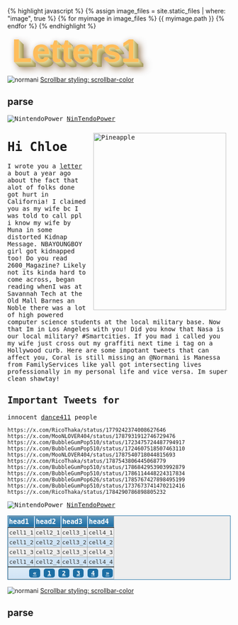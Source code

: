 

{% highlight javascript %}
{% assign image_files = site.static_files | where: "image", true %}
{% for myimage in image_files %}
  {{ myimage.path }}
{% endfor %}
{% endhighlight %}

<style>

@import url('https://fonts.googleapis.com/css2?family=Caveat:wght@400;700&family=Roboto+Mono:ital,wght@0,200;0,400;0,700;1,200;1,400;1,700&family=Silkscreen:wght@400;700&family=Trade+Winds&display=swap');
@import url('https://fonts.googleapis.com/css2?family=Fredoka+One&display=swap');
@import url('https://fonts.googleapis.com/css2?family=Space+Mono:ital,wght@0,400;0,700;1,400;1,700&display=swap');
@import url('https://fonts.googleapis.com/css2?family=Bungee&family=Kanit:ital,wght@0,100;0,200;0,300;0,400;0,500;0,600;0,700;0,800;0,900;1,100;1,200;1,300;1,400;1,500;1,600;1,700;1,800;1,900&display=swap');

  #TEXT1 {
margin: -9px 0px 0px 10px;

  text-align:left;
font-family: Sigmar One, 'Arial Rounded MT Bold', 'Arial';
font-size: 74px;
font-weight:bold;
color: #ffbd5b;

/* TEXT1 Shadow Effect */
text-shadow:
0px 0px 0 #e7dd9f,
1px 1px 0 #e0d698,
2px 2px 0 #dad092,
3px 3px 0 #d4ca8c,
4px 4px 0 #cec486,
5px 5px 0 #c7bd7f,
6px 6px 0 #c1b779,
7px 7px 0 #bbb173,
8px 8px 0 #b5ab6d,
9px 9px 0 #aea466,
10px 10px 0 #a89e60,
11px 11px 0 #a2985a,
/* TEXT1 Shadow BLUR Effect */
12px 12px 18px rgba(102, 56, 0,0.7),
12px 12px 16px rgba(102, 56, 0,0.5),
0px 0px 11px rgba(102, 56, 0,.2);
}



#content {
  height: 100%;
  width: 50%;
background: linear-gradient(
    45deg,
    #08a0e9 25%,
    #e8f5fd 0,
    #e8f5fd 50%,
    #08a0e9 0,
    #08a0e9 75%,
    #e8f5fd 0
  );
  background-size: 80.4px 80.4px;
  font-family: "VT323", monospace;
  background-attachment: fixed;


}
    table.blueTable {
  border: 1px solid #1C6EA4;
  background-color: #EEEEEE;
  width: 100%;
  text-align: left;
  border-collapse: collapse;
}
table.blueTable td, table.blueTable th {
  border: 1px solid #AAAAAA;
  padding: 3px 2px;
}
table.blueTable tbody td {
  font-size: 13px;
  color: #333333;
}
table.blueTable tr:nth-child(even) {
  background: #D0E4F5;
}
table.blueTable thead {
  background: #1C6EA4;
  background: -moz-linear-gradient(top, #5592bb 0%, #327cad 66%, #1C6EA4 100%);
  background: -webkit-linear-gradient(top, #5592bb 0%, #327cad 66%, #1C6EA4 100%);
  background: linear-gradient(to bottom, #5592bb 0%, #327cad 66%, #1C6EA4 100%);
  border-bottom: 2px solid #444444;
}
table.blueTable thead th {
  font-size: 15px;
  font-weight: bold;
  color: #FFFFFF;
  border-left: 2px solid #D0E4F5;
}
table.blueTable thead th:first-child {
  border-left: none;
}

table.blueTable tfoot {
  font-size: 14px;
  font-weight: bold;
  color: #FFFFFF;
  background: #D0E4F5;
  background: -moz-linear-gradient(top, #dcebf7 0%, #d4e6f6 66%, #D0E4F5 100%);
  background: -webkit-linear-gradient(top, #dcebf7 0%, #d4e6f6 66%, #D0E4F5 100%);
  background: linear-gradient(to bottom, #dcebf7 0%, #d4e6f6 66%, #D0E4F5 100%);
  border-top: 2px solid #444444;
}
table.blueTable tfoot td {
  font-size: 14px;
}
table.blueTable tfoot .links {
  text-align: right;
}
table.blueTable tfoot .links a{
  display: inline-block;
  background: #1C6EA4;
  color: #FFFFFF;
  padding: 2px 8px;
  border-radius: 5px;
}
</style>



<p id="TEXT1"><span>Letters1</span></p>

![normani](https://pbs.twimg.com/media/GMM-5OdakAAy7aK?format=jpg&name=large) [Scrollbar styling: scrollbar-color](https://codepen.io/ricoThaka/pen/poBBvgw?editors=1100)
## parse 

<content id="content">






![NintendoPower](https://pbs.twimg.com/media/GOTYvV9bQAA94lC?format=jpg&name=large)
[NinTendoPower](https://archive.org/details/NintendoPower1988-2004/Nintendo%20Power%20Issue%20065%20%28October%201994%29/page/n7/mode/2up) 

<a href="https://pbs.twimg.com/media/GOTRtT7bYAA27oV?format=jpg&name=large"> <img src="https://pbs.twimg.com/media/GOTRtT7bYAA27oV?format=jpg&name=large" style="width:300px;height:400px;margin-left:5px;padding:10px;" align="right" alt="Pineapple" /> </a>

# Hi Chloe

I wrote you a [letter](https://thakasartu.github.io/chloe/) a bout a year ago about the fact that alot of folks done got hurt in California! I claimed you as my wife bc I was told to call ppl i know my wife by Muna in some distorted Kidnap Message. NBAYOUNGBOY girl got kidnapped too! Do you read 2600_Magazine? Likely not its kinda hard to come across,  began reading whenI was at Savannah Tech at the Old Mall Barnes an Noble there was a lot of high powered computer science students at the local military base. Now that Im in Los Angeles with you! Did you know that Nasa is our local military? #Smartcities. If you mad i called you my wife just cross out my graffiti next time i tag on a Hollywood curb. Here are some impotant tweets that can affect you, Coral is still missing an @Normani is Manessa from FamilyServices like yall got intersecting lives professionally in my personal life and vice versa. Im super clean shawtay!

## Important Tweets for 
innocent [dance411](https://www.yelp.com/biz/dance-411-atlanta?start=60) people

```
https://x.com/RicoThaka/status/1779242374008627646
https://x.com/MooNLOVER404/status/1787931912746729476
https://x.com/BubbleGumPop510/status/1723475724487794917
https://x.com/BubbleGumPop510/status/1724607518507463110
https://x.com/MooNLOVER404/status/1787540718044815693
https://x.com/RicoThaka/status/1787543806445068779
https://x.com/BubbleGumPop510/status/1786842953903992879
https://x.com/BubbleGumPop510/status/1786114448224317834
https://x.com/BubbleGumPop626/status/1785767427898495199
https://x.com/BubbleGumPop510/status/1737673741470212416
https://x.com/RicoThaka/status/1784290786898805232
```

![NintendoPower](https://pbs.twimg.com/media/GOTYvV9bQAA94lC?format=jpg&name=large)
[NinTendoPower](https://archive.org/details/NintendoPower1988-2004/Nintendo%20Power%20Issue%20065%20%28October%201994%29/page/n7/mode/2up) 
<table class="blueTable">
<thead>
<tr>
<th>head1</th>
<th>head2</th>
<th>head3</th>
<th>head4</th>
</tr>
</thead>
<tfoot>
<tr>
<td colspan="4">
<div class="links"><a href="#">&laquo;</a> <a class="active" href="#">1</a> <a href="#">2</a> <a href="#">3</a> <a href="#">4</a> <a href="#">&raquo;</a></div>
</td>
</tr>
</tfoot>
<tbody>
<tr>
<td>cell1_1</td><td>cell2_1</td><td>cell3_1</td><td>cell4_1</td></tr>
<tr>
<td>cell1_2</td><td>cell2_2</td><td>cell3_2</td><td>cell4_2</td></tr>
<tr>
<td>cell1_3</td><td>cell2_3</td><td>cell3_3</td><td>cell4_3</td></tr>
<tr>
<td>cell1_4</td><td>cell2_4</td><td>cell3_4</td><td>cell4_4</td></tr>
</tbody>
</tr>
</table>
</content>

![normani](https://pbs.twimg.com/media/GMM-5OdakAAy7aK?format=jpg&name=large) [Scrollbar styling: scrollbar-color](https://codepen.io/ricoThaka/pen/poBBvgw?editors=1100)
## parse 